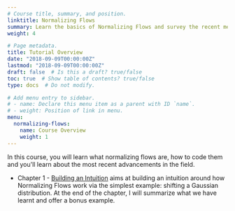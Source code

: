 ```yaml
---
# Course title, summary, and position.
linktitle: Normalizing Flows
summary: Learn the basics of Normalizing Flows and survey the recent methods in the literature.
weight: 4

# Page metadata.
title: Tutorial Overview
date: "2018-09-09T00:00:00Z"
lastmod: "2018-09-09T00:00:00Z"
draft: false  # Is this a draft? true/false
toc: true  # Show table of contents? true/false
type: docs  # Do not modify.

# Add menu entry to sidebar.
# - name: Declare this menu item as a parent with ID `name`.
# - weight: Position of link in menu.
menu:
  normalizing-flows:
    name: Course Overview
    weight: 1
---
```


In this course, you will learn what normalizing flows are, how to code them and you'll learn about the most recent advancements in the field.

- Chapter 1 - [Building an Intuition](/ramblings/normalizing_flows/01-set-up) aims at building an intuition around how Normalizing Flows work via the simplest example: shifting a Gaussian distribution. At the end of the chapter, I will summarize what we have learnt and offer a bonus example. 
